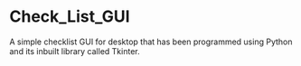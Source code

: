 # Check_List_GUI
A simple checklist GUI for desktop that has been programmed using Python and its inbuilt library called Tkinter.
